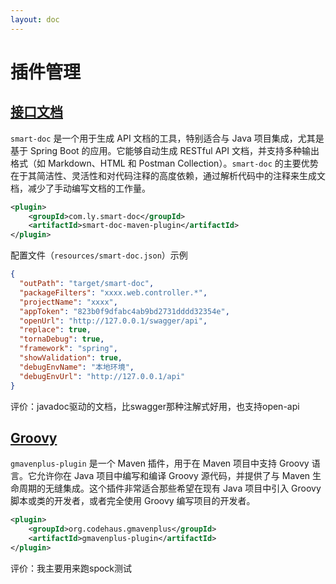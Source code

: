 ```yaml
---
layout: doc
---
```


# 插件管理

## [接口文档](https://smart-doc-group.github.io/zh/guide/getting-started)
`smart-doc` 是一个用于生成 API 文档的工具，特别适合与 Java 项目集成，尤其是基于 Spring Boot 的应用。它能够自动生成 RESTful API 文档，并支持多种输出格式（如 Markdown、HTML 和 Postman Collection）。`smart-doc` 的主要优势在于其简洁性、灵活性和对代码注释的高度依赖，通过解析代码中的注释来生成文档，减少了手动编写文档的工作量。
```xml
<plugin>
    <groupId>com.ly.smart-doc</groupId>
    <artifactId>smart-doc-maven-plugin</artifactId>
</plugin>
```

配置文件（`resources/smart-doc.json`）示例
```json
{
  "outPath": "target/smart-doc",
  "packageFilters": "xxxx.web.controller.*",
  "projectName": "xxxx",
  "appToken": "823b0f9dfabc4ab9bd2731dddd32354e",
  "openUrl": "http://127.0.0.1/swagger/api",
  "replace": true,
  "tornaDebug": true,
  "framework": "spring",    
  "showValidation": true,  
  "debugEnvName": "本地环境", 
  "debugEnvUrl": "http://127.0.0.1/api"
}
```
评价：javadoc驱动的文档，比swagger那种注解式好用，也支持open-api

## [Groovy](https://github.com/groovy/GMavenPlus/wiki/Usage)
`gmavenplus-plugin` 是一个 Maven 插件，用于在 Maven 项目中支持 Groovy 语言。它允许你在 Java 项目中编写和编译 Groovy 源代码，并提供了与 Maven 生命周期的无缝集成。这个插件非常适合那些希望在现有 Java 项目中引入 Groovy 脚本或类的开发者，或者完全使用 Groovy 编写项目的开发者。
```xml
<plugin>
    <groupId>org.codehaus.gmavenplus</groupId>
    <artifactId>gmavenplus-plugin</artifactId>
</plugin>
```
评价：我主要用来跑spock测试
